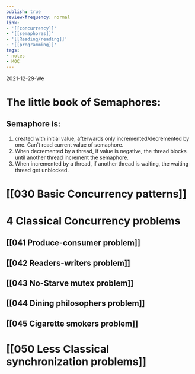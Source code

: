 ```yaml
---
publish: true
review-frequency: normal
link:
- '[[concurrency]]'
- '[[semaphores]]'
- '[[Reading/reading]]'
- '[[programming]]'
tags:
- notes
- MOC
---
```

2021-12-29-We

# The little book of Semaphores:

## Semaphore  is:
1. created with initial value, afterwards only incremented/decremented by one. Can't read current value of semaphore.
2.  When decremented by a thread, if value is negative, the thread blocks until another thread increment the semaphore.
3.  When incremented by a thread, if another thread is waiting, the waiting thread get unblocked.

# [[030 Basic Concurrency patterns]]

# 4 Classical Concurrency problems
## [[041 Produce-consumer problem]]
## [[042 Readers-writers problem]]
## [[043 No-Starve mutex problem]]
## [[044 Dining philosophers problem]]
## [[045 Cigarette smokers problem]]

# [[050 Less Classical synchronization problems]]